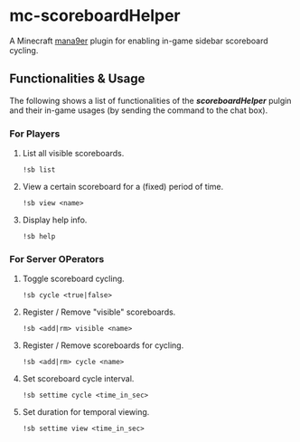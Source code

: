 # mc-scoreboardHelper
A Minecraft [mana9er](https://github.com/mana9er/mana9er-core) plugin for enabling in-game sidebar scoreboard cycling.

## Functionalities & Usage

The following shows a list of functionalities of the ***scoreboardHelper*** pulgin and their in-game usages (by sending the command to the chat box).

### For Players

1. List all visible scoreboards.

   ```
   !sb list
   ```

2. View a certain scoreboard for a (fixed) period of time.

   ```
   !sb view <name>
   ```

3. Display help info.

   ```
   !sb help
   ```

### For Server OPerators

1. Toggle scoreboard cycling.

   ```
   !sb cycle <true|false>
   ```

2. Register / Remove "visible" scoreboards.

   ```
   !sb <add|rm> visible <name>
   ```

3. Register / Remove scoreboards for cycling.

   ```
   !sb <add|rm> cycle <name>
   ```

4. Set scoreboard cycle interval.

   ```
   !sb settime cycle <time_in_sec>
   ```

5. Set duration for temporal viewing.

   ```
   !sb settime view <time_in_sec>
   ```

   


